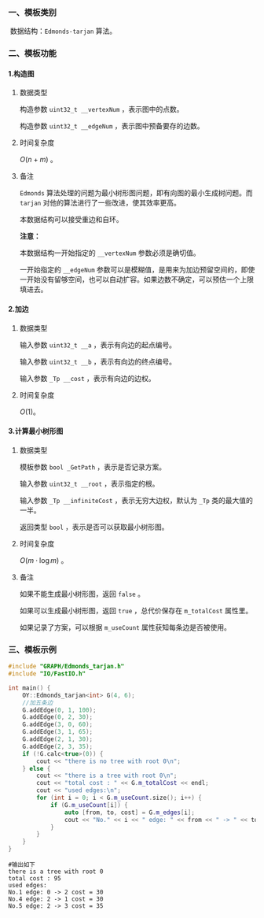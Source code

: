 ### 一、模板类别

​	数据结构：`Edmonds-tarjan` 算法。

### 二、模板功能

#### 1.构造图

1. 数据类型

   构造参数 `uint32_t __vertexNum`​ ，表示图中的点数。

   构造参数 `uint32_t __edgeNum` ，表示图中预备要存的边数。

2. 时间复杂度

   $O(n+m)$ 。

3. 备注

   `Edmonds` 算法处理的问题为最小树形图问题，即有向图的最小生成树问题。而 `tarjan` 对他的算法进行了一些改进，使其效率更高。

   本数据结构可以接受重边和自环。
   
   **注意：**

   本数据结构一开始指定的 `__vertexNum` 参数必须是确切值。
   
   一开始指定的 `__edgeNum` 参数可以是模糊值，是用来为加边预留空间的，即使一开始没有留够空间，也可以自动扩容。如果边数不确定，可以预估一个上限填进去。

#### 2.加边

1. 数据类型

   输入参数 `uint32_t __a`​ ，表示有向边的起点编号。

   输入参数 `uint32_t __b` ，表示有向边的终点编号。

   输入参数 `_Tp __cost` ，表示有向边的边权。

2. 时间复杂度

   $O(1)$。


#### 3.计算最小树形图

1. 数据类型

   模板参数 `bool _GetPath` ，表示是否记录方案。

   输入参数 `uint32_t __root` ，表示指定的根。

   输入参数 `_Tp __infiniteCost` ，表示无穷大边权，默认为 `_Tp` 类的最大值的一半。

   返回类型 `bool` ，表示是否可以获取最小树形图。

2. 时间复杂度

   $O(m\cdot \log m)$ 。

3. 备注

   如果不能生成最小树形图，返回 `false` 。

   如果可以生成最小树形图，返回 `true` ，总代价保存在 `m_totalCost` 属性里。

   如果记录了方案，可以根据 `m_useCount` 属性获知每条边是否被使用。

### 三、模板示例

```c++
#include "GRAPH/Edmonds_tarjan.h"
#include "IO/FastIO.h"

int main() {
    OY::Edmonds_tarjan<int> G(4, 6);
    //加五条边
    G.addEdge(0, 1, 100);
    G.addEdge(0, 2, 30);
    G.addEdge(3, 0, 60);
    G.addEdge(3, 1, 65);
    G.addEdge(2, 1, 30);
    G.addEdge(2, 3, 35);
    if (!G.calc<true>(0)) {
        cout << "there is no tree with root 0\n";
    } else {
        cout << "there is a tree with root 0\n";
        cout << "total cost : " << G.m_totalCost << endl;
        cout << "used edges:\n";
        for (int i = 0; i < G.m_useCount.size(); i++) {
            if (G.m_useCount[i]) {
                auto [from, to, cost] = G.m_edges[i];
                cout << "No." << i << " edge: " << from << " -> " << to << " cost = " << cost << '\n';
            }
        }
    }
}
```

```
#输出如下
there is a tree with root 0
total cost : 95
used edges:
No.1 edge: 0 -> 2 cost = 30
No.4 edge: 2 -> 1 cost = 30
No.5 edge: 2 -> 3 cost = 35

```

